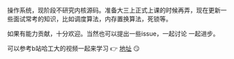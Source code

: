 操作系统，现阶段不研究内核源码。准备大三上正式上课的时候再弄，现在更新一些面试常考的知识，比如调度算法，内存置换算法，死锁等。

如果有能力贡献，十分欢迎。当然也可以提出一些issue，一起讨论 一起进步。

可以参考b站哈工大的视频一起来学习 :point_right: [地址](https://www.bilibili.com/video/BV1d4411v7u7?p=23) :smirk:
